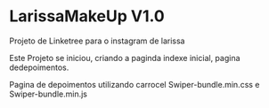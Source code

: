 # LarissaMakeUp V1.0

Projeto de Linketree para o instagram de larissa

Este Projeto se iniciou, criando a paginda indexe inicial, pagina dedepoimentos.

Pagina de depoimentos utilizando carrocel Swiper-bundle.min.css e Swiper-bundle.min.js

 

